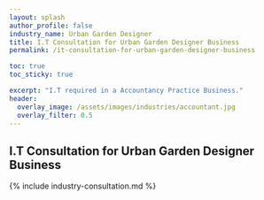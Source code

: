 ```yaml
---
layout: splash 
author_profile: false 
industry_name: Urban Garden Designer
title: I.T Consultation for Urban Garden Designer Business
permalink: /it-consultation-for-urban-garden-designer-business

toc: true
toc_sticky: true

excerpt: "I.T required in a Accountancy Practice Business."
header:
  overlay_image: /assets/images/industries/accountant.jpg
  overlay_filter: 0.5 
---
```


## I.T Consultation for Urban Garden Designer Business

{% include industry-consultation.md %}
